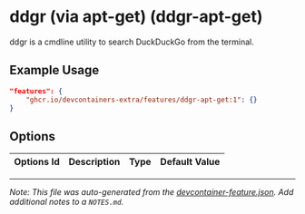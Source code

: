 
# ddgr (via apt-get) (ddgr-apt-get)

ddgr is a cmdline utility to search DuckDuckGo from the terminal.

## Example Usage

```json
"features": {
    "ghcr.io/devcontainers-extra/features/ddgr-apt-get:1": {}
}
```

## Options

| Options Id | Description | Type | Default Value |
|-----|-----|-----|-----|




---

_Note: This file was auto-generated from the [devcontainer-feature.json](devcontainer-feature.json).  Add additional notes to a `NOTES.md`._

